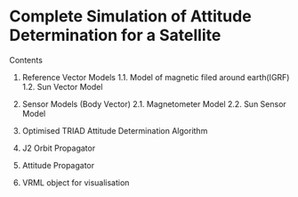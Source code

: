 # Complete Simulation of Attitude Determination for a Satellite

Contents

1. Reference Vector Models
  1.1. Model of magnetic filed around earth(IGRF)
  1.2. Sun Vector Model
  
2. Sensor Models (Body Vector)
  2.1. Magnetometer Model
  2.2. Sun Sensor Model
  
3. Optimised TRIAD Attitude Determination Algorithm

4. J2 Orbit Propagator

5. Attitude Propagator

6. VRML object for visualisation
